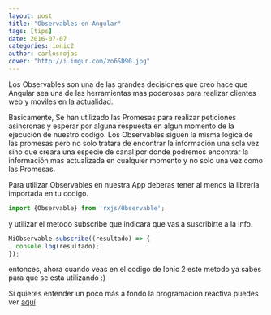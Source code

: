 ```yaml
---
layout: post
title: "Observables en Angular"
tags: [tips]  
date: 2016-07-07
categories: ionic2
author: carlosrojas
cover: "http://i.imgur.com/zo6SD90.jpg"
---
```


 

Los Observables son una de las grandes decisiones que creo hace que Angular sea una de las herramientas mas poderosas para realizar clientes web y moviles en la actualidad.

Basicamente, Se han utilizado las Promesas para realizar peticiones asincronas y esperar por alguna respuesta en algun momento de la ejecución de nuestro codigo. Los Observables siguen la misma logica de las promesas
pero no solo tratara de encontrar la información una sola vez sino que creara una especie de canal por donde podremos encontrar la información mas actualizada en cualquier momento y no solo una vez como las Promesas. 

Para utilizar Observables en nuestra App deberas tener al menos la libreria importada en tu codigo.

```ts
import {Observable} from 'rxjs/Observable';
```

y utilizar el metodo subscribe que indicara que vas a suscribirte a la info.

```ts
MiObservable.subscribe((resultado) => {
  console.log(resultado);
});
```

entonces, ahora cuando veas en el codigo de Ionic 2 este metodo ya sabes para que se esta utilizando :)

Si quieres entender un poco más a fondo la programacion reactiva puedes ver [aquí](https://gist.github.com/staltz/868e7e9bc2a7b8c1f754)

